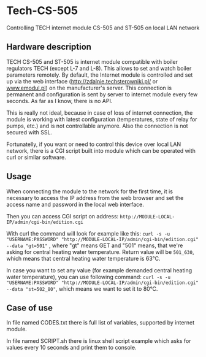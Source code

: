 # Tech-CS-505
Controlling TECH internet module CS-505 and ST-505 on local LAN network

## Hardware description
TECH CS-505 and ST-505 is internet module compatible with boiler regulators TECH (except L-7 and L-8). This allows to set and watch boiler parameters remotely.
By default, the Internet module is controlled and set up via the web interface (http://zdalnie.techsterowniki.pl/ or www.emodul.pl) on the manufacturer's server. This connection is permanent and configuration is sent by server to internet module every few seconds. As far as I know, there is no API.

This is really not ideal, because in case of loss of internet connection, the module is working with latest configuration (temperatures, state of relay for pumps, etc.) and is not controllable anymore. Also the connection is not secured with SSL.

Fortunatelly, if you want or need to control this device over local LAN network, there is a CGI script built into module which can be operated with curl or similar software.

## Usage
When connecting the module to the network for the first time, it is necessary to access the IP address from the web browser and set the access name and password in the local web interface.

Then you can access CGI script on address:
`http://MODULE-LOCAL-IP/admin/cgi-bin/edition.cgi`

With curl the command will look for example like this:
`curl -s -u "USERNAME:PASSWORD" "http://MODULE-LOCAL-IP/admin/cgi-bin/edition.cgi" --data "gt=501"`
, where "gt" means GET and "501" means, that we're asking for central heating water temperature. Return value will be `501_630`, which means that central heating water temperature is 63°C.

In case you want to set any value (for example demanded central heating water temperature), you can use following command:
`curl -s -u "USERNAME:PASSWORD" "http://MODULE-LOCAL-IP/admin/cgi-bin/edition.cgi" --data "st=502_80"`, which means we want to set it to 80°C.

## Case of use
In file named CODES.txt there is full list of variables, supported by internet module.

In file named SCRIPT.sh there is linux shell script example which asks for values every 10 seconds and print them to console.
